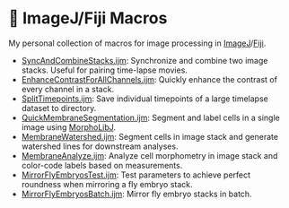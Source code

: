 # :microscope: ImageJ/Fiji Macros

My personal collection of macros for image processing in
[ImageJ](https://imagej.github.io/)/[Fiji](https://fiji.sc/).

- [SyncAndCombineStacks.ijm](SyncAndCombineStacks.ijm): Synchronize and combine
  two image stacks. Useful for pairing time-lapse movies.
- [EnhanceContrastForAllChannels.ijm](EnhanceContrastForAllChannels.ijm):
  Quickly enhance the contrast of every channel in a stack. 
- [SplitTimepoints.ijm](SplitTimepoints.ijm): Save individual timepoints of a
  large timelapse dataset to directory.
- [QuickMembraneSegmentation.ijm](QuickMembraneSegmentation.ijm): Segment and
  label cells in a single image using
  [MorphoLibJ](https://github.com/ijpb/MorphoLibJ).
- [MembraneWatershed.ijm](MembraneWatershed.ijm): Segment cells in image stack
  and generate watershed lines for downstream analyses.
- [MembraneAnalyze.ijm](MembraneAnalyze.ijm): Analyze cell morphometry in image
  stack and color-code labels based on measurements.
- [MirrorFlyEmbryosTest.ijm](MirrorFlyEmbryosTest.ijm): Test parameters to
  achieve perfect roundness when mirroring a fly embryo stack.
- [MirrorFlyEmbryosBatch.ijm](MirrorFlyEmbryosBatch.ijm): Mirror fly embryo
  stacks in batch.
